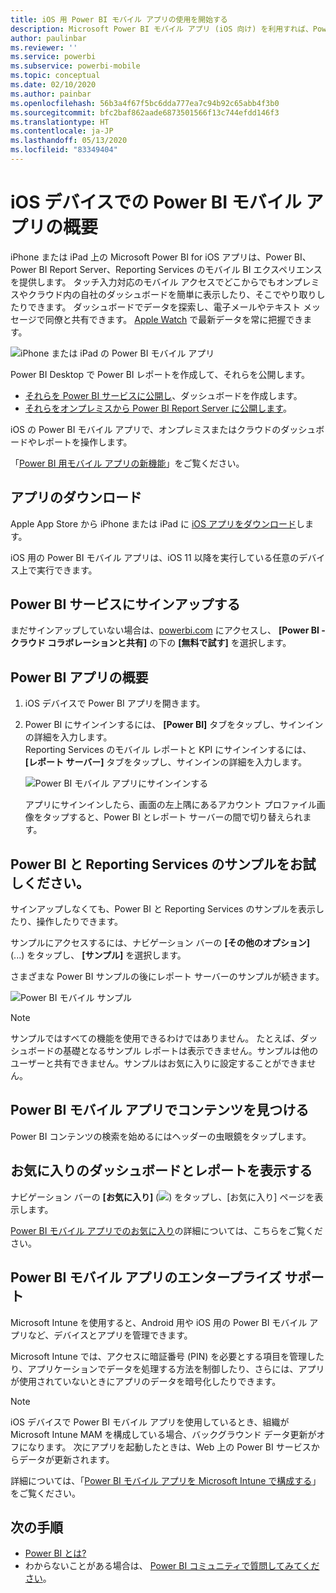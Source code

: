 ```yaml
---
title: iOS 用 Power BI モバイル アプリの使用を開始する
description: Microsoft Power BI モバイル アプリ (iOS 向け) を利用すれば、Power BI を持ち歩き、オンプレミスやクラウドに置いてあるビジネス情報にモバイル アクセスできます。ここではその方法について説明します。
author: paulinbar
ms.reviewer: ''
ms.service: powerbi
ms.subservice: powerbi-mobile
ms.topic: conceptual
ms.date: 02/10/2020
ms.author: painbar
ms.openlocfilehash: 56b3a4f67f5bc6dda777ea7c94b92c65abb4f3b0
ms.sourcegitcommit: bfc2baf862aade6873501566f13c744efdd146f3
ms.translationtype: HT
ms.contentlocale: ja-JP
ms.lasthandoff: 05/13/2020
ms.locfileid: "83349404"
---
```

# <a name="get-started-with-the-power-bi-mobile-app-on-ios-devices"></a>iOS デバイスでの Power BI モバイル アプリの概要
iPhone または iPad 上の Microsoft Power BI for iOS アプリは、Power BI、Power BI Report Server、Reporting Services のモバイル BI エクスペリエンスを提供します。 タッチ入力対応のモバイル アクセスでどこからでもオンプレミスやクラウド内の自社のダッシュボードを簡単に表示したり、そこでやり取りしたりできます。 ダッシュボードでデータを探索し、電子メールやテキスト メッセージで同僚と共有できます。 [Apple Watch](mobile-apple-watch.md) で最新データを常に把握できます。  

![iPhone または iPad の Power BI モバイル アプリ](./media/mobile-iphone-app-get-started/pbi_ipad_iphonedevices.png)

Power BI Desktop で Power BI レポートを作成して、それらを公開します。

* [それらを Power BI サービスに公開し](../../fundamentals/service-get-started.md)、ダッシュボードを作成します。
* [それらをオンプレミスから Power BI Report Server に公開します](../../report-server/quickstart-create-powerbi-report.md)。

iOS の Power BI モバイル アプリで、オンプレミスまたはクラウドのダッシュボードやレポートを操作します。

「[Power BI 用モバイル アプリの新機能](mobile-whats-new-in-the-mobile-apps.md)」をご覧ください。

## <a name="download-the-app"></a>アプリのダウンロード
Apple App Store から iPhone または iPad に [iOS アプリをダウンロード](https://go.microsoft.com/fwlink/?LinkId=522062 "iOS アプリをダウンロード")します。

iOS 用の Power BI モバイル アプリは、iOS 11 以降を実行している任意のデバイス上で実行できます。 

## <a name="sign-up-for-the-power-bi-service"></a>Power BI サービスにサインアップする
まだサインアップしていない場合は、[powerbi.com](https://powerbi.microsoft.com/get-started/) にアクセスし、 **[Power BI - クラウド コラボレーションと共有]** の下の **[無料で試す]** を選択します。


## <a name="get-started-with-the-power-bi-app"></a>Power BI アプリの概要
1. iOS デバイスで Power BI アプリを開きます。
2. Power BI にサインインするには、 **[Power BI]** タブをタップし、サインインの詳細を入力します。  
   Reporting Services のモバイル レポートと KPI にサインインするには、 **[レポート サーバー]** タブをタップし、サインインの詳細を入力します。
   
   ![Power BI モバイル アプリにサインインする](./media/mobile-iphone-app-get-started/power-bi-connect-to-login.png)
   
   アプリにサインインしたら、画面の左上隅にあるアカウント プロファイル画像をタップすると、Power BI とレポート サーバーの間で切り替えられます。 

## <a name="try-the-power-bi-and-reporting-services-samples"></a>Power BI と Reporting Services のサンプルをお試しください。
サインアップしなくても、Power BI と Reporting Services のサンプルを表示したり、操作したりできます。

サンプルにアクセスするには、ナビゲーション バーの **[その他のオプション]** (...) をタップし、 **[サンプル]** を選択します。

さまざまな Power BI サンプルの後にレポート サーバーのサンプルが続きます。

   ![Power BI モバイル サンプル](./media/mobile-iphone-app-get-started/power-bi-iphone-powerbi-samples.png)
   
   > [!NOTE]
   > サンプルではすべての機能を使用できるわけではありません。 たとえば、ダッシュボードの基礎となるサンプル レポートは表示できません。サンプルは他のユーザーと共有できません。サンプルはお気に入りに設定することができません。 
   > 
   >

## <a name="find-your-content-in-the-power-bi-mobile-apps"></a>Power BI モバイル アプリでコンテンツを見つける

Power BI コンテンツの検索を始めるにはヘッダーの虫眼鏡をタップします。

## <a name="view-your-favorite-dashboards-and-reports"></a>お気に入りのダッシュボードとレポートを表示する
ナビゲーション バーの **[お気に入り]** (![](./media/mobile-iphone-app-get-started/power-bi-mobile-apps-home-favorites-icon.png)) をタップし、[お気に入り] ページを表示します。 

[Power BI モバイル アプリでのお気に入り](mobile-apps-favorites.md)の詳細については、こちらをご覧ください。

## <a name="enterprise-support-for-the-power-bi-mobile-apps"></a>Power BI モバイル アプリのエンタープライズ サポート
Microsoft Intune を使用すると、Android 用や iOS 用の Power BI モバイル アプリなど、デバイスとアプリを管理できます。

Microsoft Intune では、アクセスに暗証番号 (PIN) を必要とする項目を管理したり、アプリケーションでデータを処理する方法を制御したり、さらには、アプリが使用されていないときにアプリのデータを暗号化したりできます。

> [!NOTE]
> iOS デバイスで Power BI モバイル アプリを使用しているとき、組織が Microsoft Intune MAM を構成している場合、バックグラウンド データ更新がオフになります。 次にアプリを起動したときは、Web 上の Power BI サービスからデータが更新されます。
> 

詳細については、「[Power BI モバイル アプリを Microsoft Intune で構成する](../../admin/service-admin-mobile-intune.md)」をご覧ください。 

## <a name="next-steps"></a>次の手順

* [Power BI とは?](../../fundamentals/power-bi-overview.md)
* わからないことがある場合は、 [Power BI コミュニティで質問してみてください](https://community.powerbi.com/)。
